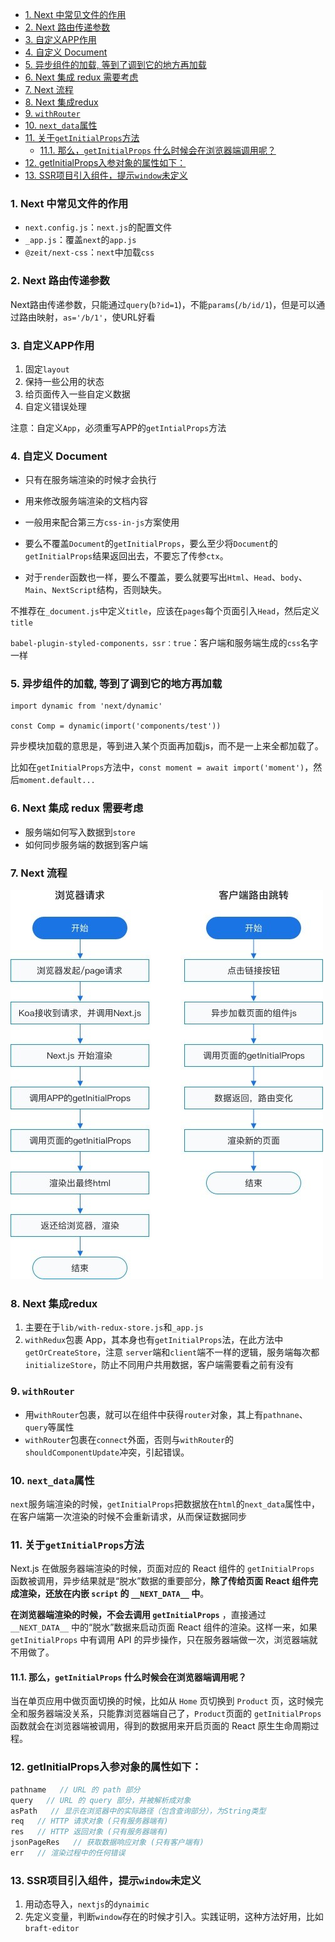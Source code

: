 - [1. Next 中常见文件的作用](#1-next-中常见文件的作用)
- [2. Next 路由传递参数](#2-next-路由传递参数)
- [3. 自定义APP作用](#3-自定义app作用)
- [4. 自定义 Document](#4-自定义-document)
- [5. 异步组件的加载, 等到了调到它的地方再加载](#5-异步组件的加载-等到了调到它的地方再加载)
- [6. Next 集成 redux 需要考虑](#6-next-集成-redux-需要考虑)
- [7. Next 流程](#7-next-流程)
- [8. Next 集成redux](#8-next-集成redux)
- [9. `withRouter`](#9-withrouter)
- [10. `next_data`属性](#10-next_data属性)
- [11. 关于`getInitialProps`方法](#11-关于getinitialprops方法)
  - [11.1. 那么，`getInitialProps` 什么时候会在浏览器端调用呢？](#111-那么getinitialprops-什么时候会在浏览器端调用呢)
- [12. getInitialProps入参对象的属性如下：](#12-getinitialprops入参对象的属性如下)
- [13. SSR项目引入组件，提示`window`未定义](#13-ssr项目引入组件提示window未定义)

### 1. Next 中常见文件的作用

- `next.config.js`：`next.js`的配置文件
- `_app.js`：覆盖`next`的`app.js`
- `@zeit/next-css`：`next`中加载`css`


### 2. Next 路由传递参数
Next路由传递参数，只能通过`query`(`b?id=1`)，不能`params`(`/b/id/1`)，但是可以通过路由映射，`as='/b/1'`，使URL好看


### 3. 自定义APP作用
1. 固定`layout`
2. 保持一些公用的状态
3. 给页面传入一些自定义数据
4. 自定义错误处理


注意：自定义`App`，必须重写APP的`getIntialProps`方法


### 4. 自定义 Document
- 只有在服务端渲染的时候才会执行
- 用来修改服务端渲染的文档内容
- 一般用来配合第三方`css-in-js`方案使用

- 要么不覆盖`Document`的`getInitialProps`，要么至少将`Document`的`getInitialProps`结果返回出去，不要忘了传参`ctx`。
- 对于`render`函数也一样，要么不覆盖，要么就要写出`Html`、`Head`、`body`、`Main`、`NextScript`结构，否则缺失。


不推荐在`_document.js`中定义`title`，应该在`pages`每个页面引入`Head`，然后定义`title`

`babel-plugin-styled-components，ssr：true`：客户端和服务端生成的`css`名字一样

### 5. 异步组件的加载, 等到了调到它的地方再加载
```
import dynamic from 'next/dynamic'

const Comp = dynamic(import('components/test'))
```

异步模块加载的意思是，等到进入某个页面再加载js，而不是一上来全都加载了。

比如在`getInitialProps`方法中，`const moment = await import('moment')`，然后`moment.default...`


### 6. Next 集成 redux 需要考虑
- 服务端如何写入数据到`store`
- 如何同步服务端的数据到客户端


### 7. Next 流程
![Next 流程](../../imgs/nextjs_process.jpg)


### 8. Next 集成redux
1. 主要在于`lib/with-redux-store.js`和`_app.js`
2. `withRedux`包裹 App，其本身也有`getInitialProps`法，在此方法中`getOrCreateStore`，注意 `server`端和`client`端不一样的逻辑，服务端每次都`initializeStore`，防止不同用户共用数据，客户端需要看之前有没有

### 9. `withRouter`
- 用`withRouter`包裹，就可以在组件中获得`router`对象，其上有`pathnane`、`query`等属性
- `withRouter`包裹在`connect`外面，否则与`withRouter`的`shouldComponentUpdate`冲突，引起错误。

### 10. `next_data`属性
`next`服务端渲染的时候，`getInitialProps`把数据放在`html`的`next_data`属性中，在客户端第一次渲染的时候不会重新请求，从而保证数据同步


### 11. 关于`getInitialProps`方法
Next.js 在做服务器端渲染的时候，页面对应的 React 组件的 `getInitialProps` 函数被调用，异步结果就是“脱水”数据的重要部分，**除了传给页面 React 组件完成渲染，还放在内嵌 `script` 的 `__NEXT_DATA__` 中**。

**在浏览器端渲染的时候，不会去调用 `getInitialProps`** ，直接通过 `__NEXT_DATA__` 中的“脱水”数据来启动页面 React 组件的渲染。这样一来，如果 `getInitialProps` 中有调用 API 的异步操作，只在服务器端做一次，浏览器端就不用做了。

#### 11.1. 那么，`getInitialProps` 什么时候会在浏览器端调用呢？

当在单页应用中做页面切换的时候，比如从 `Home` 页切换到 `Product` 页，这时候完全和服务器端没关系，只能靠浏览器端自己了，`Product`页面的 `getInitialProps` 函数就会在浏览器端被调用，得到的数据用来开启页面的 React 原生生命周期过程。


### 12. getInitialProps入参对象的属性如下：
```js
pathname   // URL 的 path 部分
query   // URL 的 query 部分，并被解析成对象
asPath   // 显示在浏览器中的实际路径（包含查询部分），为String类型
req   // HTTP 请求对象 (只有服务器端有)
res   // HTTP 返回对象 (只有服务器端有)
jsonPageRes   // 获取数据响应对象 (只有客户端有)
err   // 渲染过程中的任何错误
```

### 13. SSR项目引入组件，提示`window`未定义
1. 用动态导入，`nextjs`的`dynaimic`
2. 先定义变量，判断`window`存在的时候才引入。实践证明，这种方法好用，比如`braft-editor`

